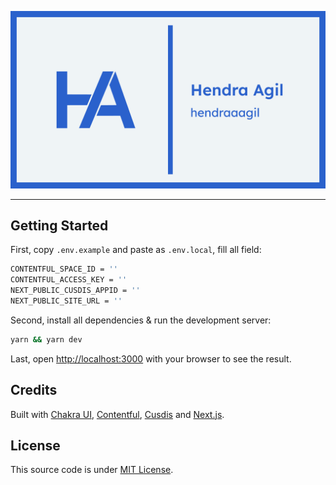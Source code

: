 ![Hendra Agil](public/og-image.png)

---

## Getting Started

First, copy `.env.example` and paste as `.env.local`, fill all field:

```bash
CONTENTFUL_SPACE_ID = ''
CONTENTFUL_ACCESS_KEY = ''
NEXT_PUBLIC_CUSDIS_APPID = ''
NEXT_PUBLIC_SITE_URL = ''
```

Second, install all dependencies & run the development server:

```bash
yarn && yarn dev
```

Last, open [http://localhost:3000](http://localhost:3000) with your browser to see the result.

## Credits

Built with [Chakra UI](https://chakra-ui.com), [Contentful](https://contentful.com), [Cusdis](https://cusdis.com) and [Next.js](https://nextjs.org).

## License

This source code is under [MIT License](LICENSE).
